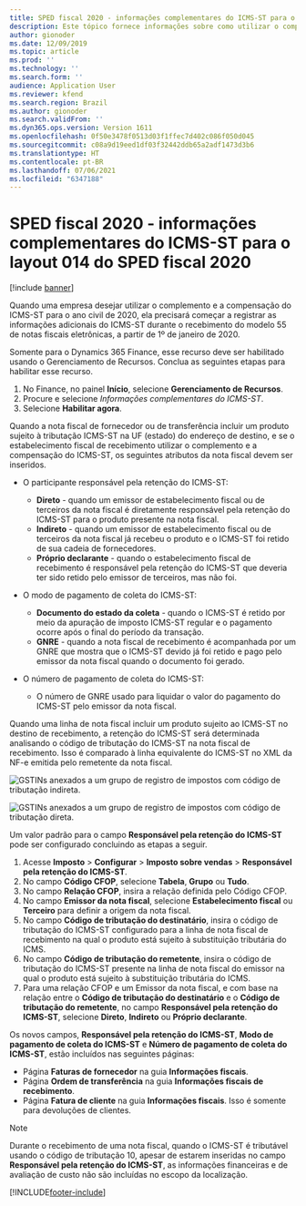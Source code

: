```yaml
---
title: SPED fiscal 2020 - informações complementares do ICMS-ST para o layout 014 do SPED fiscal 2020
description: Este tópico fornece informações sobre como utilizar o complemento e a compensação do ICMS-ST para o ano civil de 2020.
author: gionoder
ms.date: 12/09/2019
ms.topic: article
ms.prod: ''
ms.technology: ''
ms.search.form: ''
audience: Application User
ms.reviewer: kfend
ms.search.region: Brazil
ms.author: gionoder
ms.search.validFrom: ''
ms.dyn365.ops.version: Version 1611
ms.openlocfilehash: 0f50e3478f0513d03f1ffec7d402c086f050d045
ms.sourcegitcommit: c08a9d19eed1df03f32442ddb65a2adf1473d3b6
ms.translationtype: HT
ms.contentlocale: pt-BR
ms.lasthandoff: 07/06/2021
ms.locfileid: "6347188"
---
```

# <a name="sped-fiscal-2020---complementary-information-of-the-icms-st-for-sped-fiscal-2020-layout-014"></a>SPED fiscal 2020 - informações complementares do ICMS-ST para o layout 014 do SPED fiscal 2020

[!include [banner](../includes/banner.md)]

Quando uma empresa desejar utilizar o complemento e a compensação do ICMS-ST para o ano civil de 2020, ela precisará começar a registrar as informações adicionais do ICMS-ST durante o recebimento do modelo 55 de notas fiscais eletrônicas, a partir de 1º de janeiro de 2020.

Somente para o Dynamics 365 Finance, esse recurso deve ser habilitado usando o Gerenciamento de Recursos. Conclua as seguintes etapas para habilitar esse recurso.

1. No Finance, no painel **Início**, selecione **Gerenciamento de Recursos**.
3. Procure e selecione *Informações complementares do ICMS-ST*.
4. Selecione **Habilitar agora**.

Quando a nota fiscal de fornecedor ou de transferência incluir um produto sujeito à tributação ICMS-ST na UF (estado) do endereço de destino, e se o estabelecimento fiscal de recebimento utilizar o complemento e a compensação do ICMS-ST, os seguintes atributos da nota fiscal devem ser inseridos.

- O participante responsável pela retenção do ICMS-ST:
        
    - **Direto** - quando um emissor de estabelecimento fiscal ou de terceiros da nota fiscal é diretamente responsável pela retenção do ICMS-ST para o produto presente na nota fiscal.
    - **Indireto** - quando um emissor de estabelecimento fiscal ou de terceiros da nota fiscal já recebeu o produto e o ICMS-ST foi retido de sua cadeia de fornecedores.
    - **Próprio declarante** - quando o estabelecimento fiscal de recebimento é responsável pela retenção do ICMS-ST que deveria ter sido retido pelo emissor de terceiros, mas não foi.
    
- O modo de pagamento de coleta do ICMS-ST:
        
    - **Documento do estado da coleta** - quando o ICMS-ST é retido por meio da apuração de imposto ICMS-ST regular e o pagamento ocorre após o final do período da transação.
    - **GNRE** - quando a nota fiscal de recebimento é acompanhada por um GNRE que mostra que o ICMS-ST devido já foi retido e pago pelo emissor da nota fiscal quando o documento foi gerado.
    
- O número de pagamento de coleta do ICMS-ST: 
    - O número de GNRE usado para liquidar o valor do pagamento do ICMS-ST pelo emissor da nota fiscal.

Quando uma linha de nota fiscal incluir um produto sujeito ao ICMS-ST no destino de recebimento, a retenção do ICMS-ST será determinada analisando o código de tributação do ICMS-ST na nota fiscal de recebimento. Isso é comparado à linha equivalente do ICMS-ST no XML da NF-e emitida pelo remetente da nota fiscal.

![GSTINs anexados a um grupo de registro de impostos com código de tributação indireta.](media/complementary-info-figure-01.PNG)

![GSTINs anexados a um grupo de registro de impostos com código de tributação direta.](media/complementary-info-figure-02.PNG)

Um valor padrão para o campo **Responsável pela retenção do ICMS-ST** pode ser configurado concluindo as etapas a seguir.

1. Acesse **Imposto** > **Configurar** > **Imposto sobre vendas** > **Responsável pela retenção do ICMS-ST**.
2. No campo **Código CFOP**, selecione **Tabela**, **Grupo** ou **Tudo**.
3. No campo **Relação CFOP**, insira a relação definida pelo Código CFOP.
4. No campo **Emissor da nota fiscal**, selecione **Estabelecimento fiscal** ou **Terceiro** para definir a origem da nota fiscal.
5. No campo **Código de tributação do destinatário**, insira o código de tributação do ICMS-ST configurado para a linha de nota fiscal de recebimento na qual o produto está sujeito à substituição tributária do ICMS.
6. No campo **Código de tributação do remetente**, insira o código de tributação do ICMS-ST presente na linha de nota fiscal do emissor na qual o produto está sujeito à substituição tributária do ICMS.
7. Para uma relação CFOP e um Emissor da nota fiscal, e com base na relação entre o **Código de tributação do destinatário** e o **Código de tributação do remetente**, no campo **Responsável pela retenção do ICMS-ST**, selecione **Direto**, **Indireto** ou **Próprio declarante**.

Os novos campos, **Responsável pela retenção do ICMS-ST**, **Modo de pagamento de coleta do ICMS-ST** e **Número de pagamento de coleta do ICMS-ST**, estão incluídos nas seguintes páginas:

- Página **Faturas de fornecedor** na guia **Informações fiscais**.
- Página **Ordem de transferência** na guia **Informações fiscais de recebimento**.
- Página **Fatura de cliente** na guia **Informações fiscais**. Isso é somente para devoluções de clientes.

> [!NOTE]
> Durante o recebimento de uma nota fiscal, quando o ICMS-ST é tributável usando o código de tributação 10, apesar de estarem inseridas no campo **Responsável pela retenção do ICMS-ST**, as informações financeiras e de avaliação de custo não são incluídas no escopo da localização.


[!INCLUDE[footer-include](../../includes/footer-banner.md)]